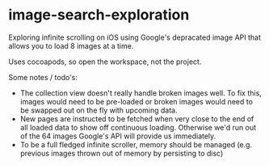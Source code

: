 image-search-exploration
========================

Exploring infinite scrolling on iOS using Google's depracated image API that allows you to load 8 images at a time.

Uses cocoapods, so open the workspace, not the project.

Some notes / todo's:

* The collection view doesn't really handle broken images well. To fix this, images would need to be pre-loaded or broken images would need to be swapped out on the fly with upcoming data.
* New pages are instructed to be fetched when very close to the end of all loaded data to show off continuous loading. Otherwise we'd run out of the 64 images Google's API will provide us immediately.
* To be a full fledged infinite scroller, memory should be managed (e.g. previous images thrown out of memory by persisting to disc)
